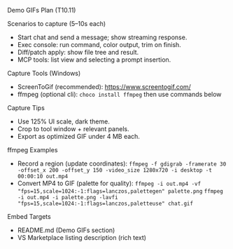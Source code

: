 Demo GIFs Plan (T10.11)

Scenarios to capture (5–10s each)
- Start chat and send a message; show streaming response.
- Exec console: run command, color output, trim on finish.
- Diff/patch apply: show file tree and result.
- MCP tools: list view and selecting a prompt insertion.

Capture Tools (Windows)
- ScreenToGif (recommended): https://www.screentogif.com/
- ffmpeg (optional cli): `choco install ffmpeg` then use commands below

Capture Tips
- Use 125% UI scale, dark theme.
- Crop to tool window + relevant panels.
- Export as optimized GIF under 4 MB each.

ffmpeg Examples
- Record a region (update coordinates):
  `ffmpeg -f gdigrab -framerate 30 -offset_x 200 -offset_y 150 -video_size 1280x720 -i desktop -t 00:00:10 out.mp4`
- Convert MP4 to GIF (palette for quality):
  `ffmpeg -i out.mp4 -vf "fps=15,scale=1024:-1:flags=lanczos,palettegen" palette.png`
  `ffmpeg -i out.mp4 -i palette.png -lavfi "fps=15,scale=1024:-1:flags=lanczos,paletteuse" chat.gif`

Embed Targets
- README.md (Demo GIFs section)
- VS Marketplace listing description (rich text)
